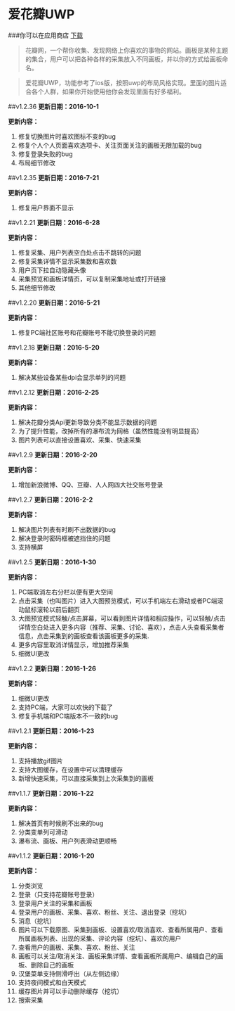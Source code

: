 # 爱花瓣UWP #

###你可以在应用商店 [下载](https://www.microsoft.com/zh-cn/store/p/%E7%88%B1%E8%8A%B1%E7%93%A3uwp/9nblggh5fwxp)

>	花瓣网，一个帮你收集、发现网络上你喜欢的事物的网站。画板是某种主题的集合，用户可以把各种各样的采集放入不同画板，并以你的方式给画板命名。

>	爱花瓣UWP，功能参考了ios版，按照uwp的布局风格实现。里面的图片适合各个人群，如果你开始使用他你会发现里面有好多福利。

##v1.2.36
**更新日期：2016-10-1**

**更新内容：**

1. 修复切换图片时喜欢图标不变的bug
2. 修复个人个人页面喜欢选项卡、关注页面关注的画板无限加载的bug
3. 修复登录失败的bug
4. 布局细节修改

##v1.2.35
**更新日期：2016-7-21**

**更新内容：**

1. 修复用户界面不显示  

##v1.2.21
**更新日期：2016-6-28**

**更新内容：**

1. 修复采集、用户列表空白处点击不跳转的问题
2. 修复采集详情不显示采集数和喜欢数
3. 用户页下拉自动隐藏头像
4. 采集预览和画板详情页，可以复制采集地址或打开链接
5. 其他细节修改  

##v1.2.20
**更新日期：2016-5-21**

**更新内容：**

1. 修复PC端社区账号和花瓣账号不能切换登录的问题  

##v1.2.18 
**更新日期：2016-5-20**

**更新内容：**

1. 解决某些设备某些dpi会显示单列的问题  

##v1.2.12
**更新日期：2016-2-25**

**更新内容：**

1. 解决花瓣分类Api更新导致分类不能显示数据的问题
2. 为了提升性能，改掉所有的瀑布流为网格（虽然性能没有明显提高）
3. 图片列表可以直接设置喜欢、采集、快速采集  

##v1.2.9
**更新日期：2016-2-20**

**更新内容：**

1. 增加新浪微博、QQ、豆瓣、人人网四大社交账号登录  

##v1.2.7
**更新日期：2016-2-2**

**更新内容：**

1. 解决图片列表有时刷不出数据的bug
2. 解决登录时密码框被遮挡住的问题
3. 支持横屏

##v1.2.5
**更新日期：2016-1-30**

**更新内容：**

1. PC端取消左右分栏以便有更大空间
2. 点击采集（也叫图片）进入大图预览模式，可以手机端左右滑动或者PC端滚动鼠标滚轮以前后翻页
3. 大图预览模式轻触/点击屏幕，可以看到图片详情和相应操作，可以轻触/点击详情空白处进入更多内容（推荐、采集、讨论、喜欢），点击人头查看采集者信息，点击采集到的画板查看该画板更多的采集.
4. 更多内容里取消详情显示，增加推荐采集
5. 细微UI更改

##v1.2.2
**更新日期：2016-1-26**

**更新内容：**

1. 细微UI更改
2. 支持PC端，大家可以欢快的下载了
3. 修复手机端和PC端版本不一致的bug

##v1.2.1
**更新日期：2016-1-23**

**更新内容：** 

1. 支持播放gif图片
2. 支持大图缓存，在设置中可以清理缓存
3. 新增快速采集，可以直接采集到上次采集到的画板

##v1.1.7
**更新日期：2016-1-22**

**更新内容：**

1. 解决首页有时候刷不出来的bug
2. 分类变单列可滑动
3. 瀑布流、画板、用户列表滑动更顺畅

##v1.1.2
**更新日期：2016-1-20**

**更新内容：**

1. 分类浏览
1. 登录（只支持花瓣账号登录）
1. 登录用户关注的采集和画板
1. 登录用户的画板、采集、喜欢、粉丝、关注、退出登录（挖坑）
1. 消息（挖坑）
1. 图片可以下载原图、采集到画板、设置喜欢/取消喜欢、查看所属用户、查看所属画板列表、出现的采集、评论内容（挖坑）、喜欢的用户
1. 查看用户的画板、采集、喜欢、粉丝、关注
1. 画板可以关注/取消关注、画板采集详情、查看画板所属用户、编辑自己的画板、删除自己的画板
1. 汉堡菜单支持侧滑呼出（从左侧边缘）
1. 支持夜间模式和白天模式
1. 缓存图片并可以手动删除缓存（挖坑）
1. 搜索采集
